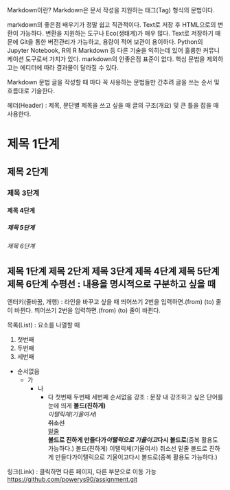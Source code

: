 Markdown이란?
Markdown은 문서 작성을 지원하는 태그(Tag) 형식의 문법이다.

markdown의 좋은점
배우기가 정말 쉽고 직관적이다.
Text로 저장 후 HTML으로의 변환이 가능하다. 변환을 지원하는 도구나 Eco(생태계)가 매우 많다.
Text로 저장하기 때문에 Git을 통한 버전관리가 가능하고, 용량이 적어 보관이 용이하다.
Python의 Jupyter Notebook, R의 R Markdown 등 다른 기술을 익히는데 있어 훌륭한 커뮤니케이션 도구로써 가치가 있다.
markdown의 안좋은점
표준이 없다. 핵심 문법을 제외하고는 에디터에 따라 결과물이 달라질 수 있다.

Markdown 문법
글을 작성할 때 마다 꼭 사용하는 문법들만 간추려 글을 쓰는 순서 및 흐름대로 기술한다.

헤더(Header) : 제목, 문단별 제목을 쓰고 싶을 때
글의 구조(개요) 및 큰 틀을 잡을 때 사용한다.
# 제목 1단계
## 제목 2단계  
### 제목 3단계
#### 제목 4단계
##### 제목 5단계
###### 제목 6단계 
제목 1단계
제목 2단계
제목 3단계
제목 4단계
제목 5단계
제목 6단계
수평선 : 내용을 명시적으로 구분하고 싶을 때
---
엔터키(줄바꿈, 개행) : 라인을 바꾸고 싶을 때
띄어쓰기 2번을 입력하면.(from)  (to)<!-- from과 to 사이에 스페이스 2번 입력-->
줄이 바뀐다.
띄어쓰기 2번을 입력하면.(from) (to) 줄이 바뀐다.

목록(List) : 요소를 나열할 때
1. 첫번째
1. 두번째
1. 세번째
  
+ 순서없음
    - 가
      * 나
        + 다
첫번째
두번째
세번째
순서없음
 강조 : 문장 내 강조하고 싶은 단어를 눈에 띄게
__볼드(진하게)__  
_이탤릭체(기울여서)_    
~~취소선~~  
<u>밑줄</u>  
__볼드로 진하게 만들다가*이탤릭으로 기울이고*다시 볼드로__(중복 활용도 가능하다.)
볼드(진하게)
이탤릭체(기울여서)
취소선
밑줄
볼드로 진하게 만들다가이탤릭으로 기울이고다시 볼드로(중복 활용도 가능하다.)

링크(Link) : 클릭하면 다른 페이지, 다른 부분으로 이동 가능
https://github.com/powerys90/assignment.git
